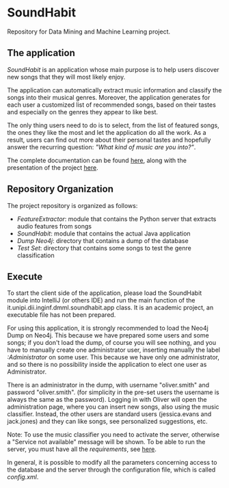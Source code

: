 # SoundHabit
Repository for Data Mining and Machine Learning project.

## The application
*SoundHabit* is an application whose main purpose is to help users discover new songs that they will most likely enjoy.

The application can automatically extract music information and classify the songs into their musical genres. Moreover, the application generates for each user a customized list of recommended songs, based on their tastes and especially on the genres they appear to like best.

The only thing users need to do is to select, from the list of featured songs, the ones they like the most and let the application do all the work. As a result, users can find out more about their personal tastes and hopefully answer the recurring question: *"What kind of music are you into?"*.

The complete documentation can be found [here](https://github.com/danielecioffo/SoundHabit/blob/main/SoundHabit%20documentation.pdf), along with the presentation of the project [here](https://github.com/danielecioffo/SoundHabit/blob/main/SoundHabit%20Presentation.pdf).

## Repository Organization
The project repository is organized as follows:
* *FeatureExtractor*: module that contains the Python server that extracts audio features from songs
* *SoundHabit*: module that contains the actual Java application
* *Dump Neo4j*: directory that contains a dump of the database
* *Test Set*: directory that contains some songs to test the genre classification

## Execute
To start the client side of the application, please load the SoundHabit module into IntelliJ (or others IDE) and run the main function of the it.unipi.dii.inginf.dmml.soundhabit.app class. 
It is an academic project, an executable file has not been prepared.

For using this application, it is strongly recommended to load the Neo4j Dump on Neo4j. This because we have prepared some users and some songs; if you don't load the dump, of course you will see nothing, and you have to manually create one administrator user, inserting manually the label *:Administrator* on some user. This because we have only one administrator, and so there is no possibility inside the application to elect one user as Administrator.

There is an administrator in the dump, with username "oliver.smith" and password "oliver.smith". (for simplicity in the pre-set users the username is always the same as the password).
Logging in with Oliver will open the administration page, where you can insert new songs, also using the music classifier. 
Instead, the other users are standard users (jessica.evans and jack.jones) and they can like songs, see personalized suggestions, etc.

Note: To use the music classifier you need to activate the server, otherwise a "Service not available" message will be shown. To be able to run the server, you must have all the *requirements*, see [here](https://github.com/danielecioffo/SoundHabit/blob/main/FeatureExtractor/Requirements.txt).

In general, it is possible to modify all the parameters concerning access to the database and the server through the configuration file, which is called *config.xml*.
